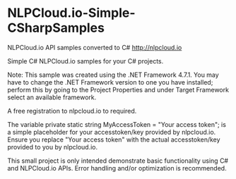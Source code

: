 # NLPCloud.io-Simple-CSharpSamples
 NLPCloud.io API samples converted to C#
 http://nlpcloud.io
 
Simple C# NLPCloud.io samples for your C# projects.
 
Note: This sample was created using the .NET Framework 4.7.1. 
You may have to change the .NET Framework version to one you have installed; perform this by going to the Project Properties and under Target Framework select an available      framework.
 
 A free registration to nlpcloud.io to required. 
 
 The variable
 private static string MyAccessToken = "Your access token";
 is a simple placeholder for your accesstoken/key provided by nlpcloud.io. Ensure you replace "Your access token" with the actual accesstoken/key provided to you by nlpcloud.io.
  
 This small project is only intended demonstrate basic functionality using C# and NLPCloud.io APIs. Error handling and/or optimization is recommended.
 
